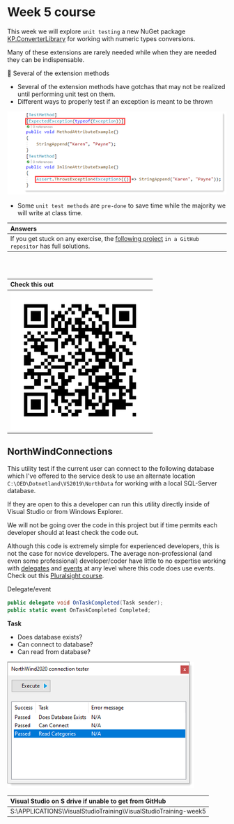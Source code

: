 # Week 5 course

This week we will explore `unit testing` a new NuGet package [KP.ConverterLibrary](https://www.nuget.org/packages/KP.ConverterLibrary/) for working with numeric types conversions.

Many of these extensions are rarely needed while when they are needed they can be indispensable. 

:small_orange_diamond: Several of the extension methods 

- Several of the extension methods have gotchas that may not be realized until performing unit test on them.
- Different ways to properly test if an exception is meant to be thrown

![image](assets/ErrorChoices.png)

- Some `unit test methods` are `pre-done` to save time while the majority we will write at class time.



| Answers  |
| :--- |
| If you get stuck on any exercise, the [following project](https://github.com/karenpayneoregon/kp-converters/tree/master/CoreUnitTestProject) `in a GitHub repositor` has full solutions. |

</br> </br>

| Check this out  |
| :--- |
| ![img](assets/karenGitIo.png) |


## NorthWindConnections

This utility test if the current user can connect to the following database which I've offered to the service desk to use an alternate location `C:\OED\Dotnetland\VS2019\NorthData` for working with a local SQL-Server database.

If they are open to this a developer can run this utility directly inside of Visual Studio or from Windows Explorer.

We will not be going over the code in this project but if time permits each developer should at least check the code out.

Although this code is extremely simple for experienced developers, this is not the case for novice developers. 
The average non-professional (and even some professional) developer/coder have little to no expertise working with 
[delegates](https://docs.microsoft.com/en-us/dotnet/csharp/programming-guide/delegates/) and 
[events](https://docs.microsoft.com/en-us/dotnet/csharp/programming-guide/events/) at any level 
where this code does use events. Check out this [Pluralsight course](https://app.pluralsight.com/library/courses/csharp-events-delegates/table-of-contents).

Delegate/event

```csharp
public delegate void OnTaskCompleted(Task sender);
public static event OnTaskCompleted Completed;
```

**Task**

- Does database exists?
- Can connect to database?
- Can read from database?

![image](NorthWindConnections/assets/NorthScreen.png)

| Visual Studio on S drive if unable to get from GitHub  |
| :--- |
| S:\APPLICATIONS\VisualStudioTraining\VisualStudioTraining-week5 |
